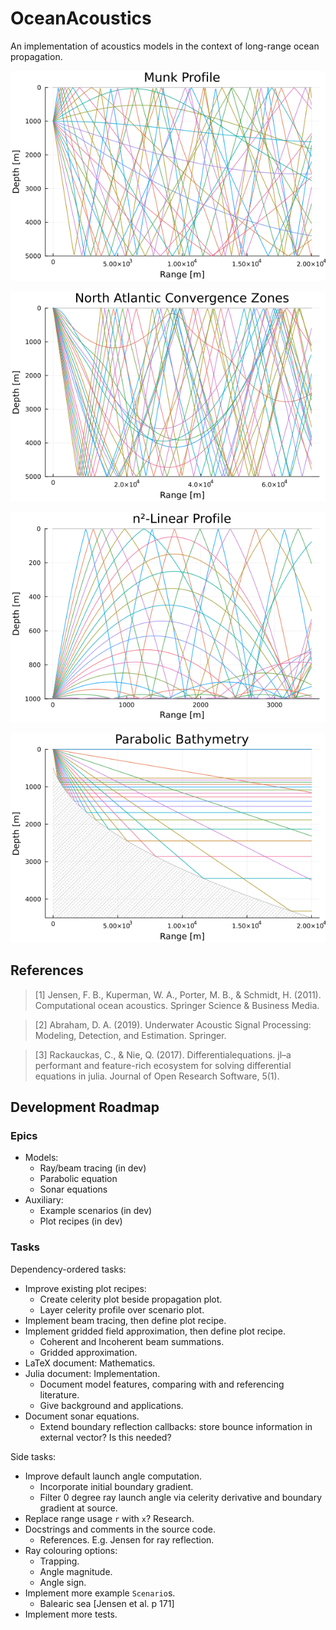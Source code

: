 # OceanAcoustics
An implementation of acoustics models in the context of long-range ocean propagation.

![Munk Profile Ray Trace](test/img/trace_munk_profile.png)

![North Atlantic Convergence Zones](test/img/trace_north_atlantic_convergence_zones.png)

![n-squared Linear Profile](test/img/trace_n2_linear_profile.png)

![Parabolic Bathymetry](test/img/trace_parabolic_bathymetry.png)

## References
> [1] Jensen, F. B., Kuperman, W. A., Porter, M. B., & Schmidt, H. (2011). Computational ocean acoustics. Springer Science & Business Media.

> [2] Abraham, D. A. (2019). Underwater Acoustic Signal Processing: Modeling, Detection, and Estimation. Springer.

> [3] Rackauckas, C., & Nie, Q. (2017). Differentialequations. jl–a performant and feature-rich ecosystem for solving differential equations in julia. Journal of Open Research Software, 5(1).

## Development Roadmap
### Epics
* Models:
  * Ray/beam tracing (in dev)
  * Parabolic equation
  * Sonar equations
* Auxiliary:
  * Example scenarios (in dev)
  * Plot recipes (in dev)

### Tasks
Dependency-ordered tasks:
* Improve existing plot recipes:
  * Create celerity plot beside propagation plot.
  * Layer celerity profile over scenario plot.
* Implement beam tracing, then define plot recipe.
* Implement gridded field approximation, then define plot recipe.
  * Coherent and Incoherent beam summations.
  * Gridded approximation.
* LaTeX document: Mathematics.
* Julia document: Implementation.
  * Document model features, comparing with and referencing literature.
  * Give background and applications.
* Document sonar equations.
  * Extend boundary reflection callbacks: store bounce information in external vector? Is this needed?

Side tasks:
* Improve default launch angle computation.
  * Incorporate initial boundary gradient.
  * Filter 0 degree ray launch angle via celerity derivative and boundary gradient at source.
* Replace range usage `r` with `x`? Research.
* Docstrings and comments in the source code.
  * References. E.g. Jensen for ray reflection.
* Ray colouring options:
  * Trapping.
  * Angle magnitude.
  * Angle sign.
* Implement more example `Scenario`s.
  * Balearic sea [Jensen et al. p 171]
* Implement more tests.